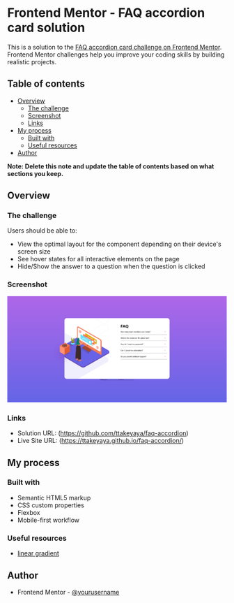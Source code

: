 # Frontend Mentor - FAQ accordion card solution

This is a solution to the [FAQ accordion card challenge on Frontend Mentor](https://www.frontendmentor.io/challenges/faq-accordion-card-XlyjD0Oam). Frontend Mentor challenges help you improve your coding skills by building realistic projects.

## Table of contents

- [Overview](#overview)
  - [The challenge](#the-challenge)
  - [Screenshot](#screenshot)
  - [Links](#links)
- [My process](#my-process)
  - [Built with](#built-with)
  - [Useful resources](#useful-resources)
- [Author](#author)

**Note: Delete this note and update the table of contents based on what sections you keep.**

## Overview

### The challenge

Users should be able to:

- View the optimal layout for the component depending on their device's screen size
- See hover states for all interactive elements on the page
- Hide/Show the answer to a question when the question is clicked

### Screenshot

![](./screenshot.jpg)

### Links

- Solution URL: (https://github.com/ttakeyaya/faq-accordion)
- Live Site URL: (https://ttakeyaya.github.io/faq-accordion/)

## My process

### Built with

- Semantic HTML5 markup
- CSS custom properties
- Flexbox
- Mobile-first workflow

### Useful resources

- [linear gradient](<https://developer.mozilla.org/ja/docs/Web/CSS/gradient/linear-gradient()>)

## Author

- Frontend Mentor - [@yourusername](https://www.frontendmentor.io/profile/ttakeyaya)
